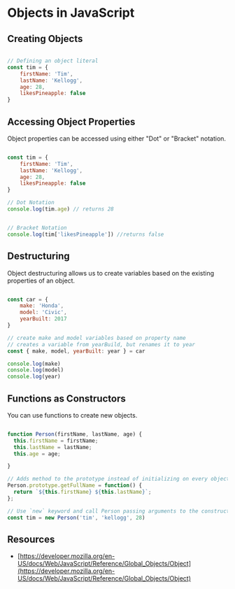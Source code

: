 # Objects in JavaScript

## Creating Objects

``` js 

// Defining an object literal
const tim = {
    firstName: 'Tim',
    lastName: 'Kellogg',
    age: 28,
    likesPineapple: false
}

```

## Accessing Object Properties

Object properties can be accessed using either "Dot" or "Bracket" notation.

``` js

const tim = {
    firstName: 'Tim',
    lastName: 'Kellogg',
    age: 28,
    likesPineapple: false
}

// Dot Notation
console.log(tim.age) // returns 28


// Bracket Notation
console.log(tim['likesPineapple']) //returns false

```

## Destructuring

Object destructuring allows us to create variables based on the existing properties of an object. 

``` js 

const car = {
    make: 'Honda',
    model: 'Civic',
    yearBuilt: 2017
}

// create make and model variables based on property name
// creates a variable from yearBuild, but renames it to year
const { make, model, yearBuilt: year } = car

console.log(make)
console.log(model)
console.log(year)

```

## Functions as Constructors

You can use functions to create new objects.

``` js 

function Person(firstName, lastName, age) {
  this.firstName = firstName;
  this.lastName = lastName;
  this.age = age;

}

// Adds method to the prototype instead of initializing on every object instance
Person.prototype.getFullName = function() {
  return `${this.firstName} ${this.lastName}`;
};

// Use `new` keyword and call Person passing arguments to the constructor
const tim = new Person('tim', 'kellogg', 28)

```

## Resources

* [https://developer.mozilla.org/en-US/docs/Web/JavaScript/Reference/Global_Objects/Object](https://developer.mozilla.org/en-US/docs/Web/JavaScript/Reference/Global_Objects/Object)
